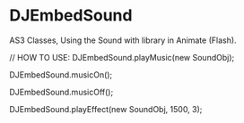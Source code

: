 # DJEmbedSound
AS3 Classes, Using the Sound with library in Animate (Flash).


// HOW TO USE:
DJEmbedSound.playMusic(new SoundObj);

DJEmbedSound.musicOn();

DJEmbedSound.musicOff();

DJEmbedSound.playEffect(new SoundObj, 1500, 3);
